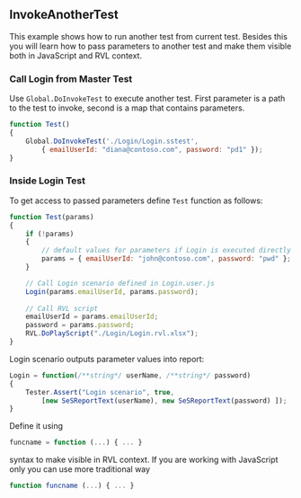 ## InvokeAnotherTest

This example shows how to run another test from current test. Besides this you will learn how to pass parameters to another test and make them visible both in JavaScript and RVL context.

### Call Login from Master Test

Use `Global.DoInvokeTest` to execute another test. First parameter is a path to the test to invoke, second is a map that contains parameters.

```javascript
function Test()
{
    Global.DoInvokeTest('./Login/Login.sstest', 
        { emailUserId: "diana@contoso.com", password: "pd1" });
}
```

### Inside Login Test

To get access to passed parameters define `Test` function as follows:

```javascript
function Test(params)
{
    if (!params)
    {
        // default values for parameters if Login is executed directly
        params = { emailUserId: "john@contoso.com", password: "pwd" };
    }

    // Call Login scenario defined in Login.user.js
    Login(params.emailUserId, params.password);
    
    // Call RVL script
    emailUserId = params.emailUserId;
    password = params.password;
    RVL.DoPlayScript("./Login/Login.rvl.xlsx");
}
```

Login scenario outputs parameter values into report:

```javascript
Login = function(/**string*/ userName, /**string*/ password)
{
    Tester.Assert("Login scenario", true, 
        [new SeSReportText(userName), new SeSReportText(password) ]);
}
```

Define it using 

```javascript
funcname = function (...) { ... }
```

syntax to make visible in RVL context. If you are working with JavaScript only you can use more traditional way 

```javascript
function funcname (...) { ... }
```

